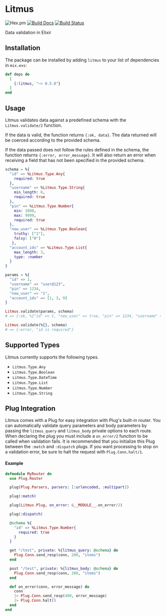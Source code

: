 # Litmus

![Hex.pm](https://img.shields.io/hexpm/v/litmus.svg)
[![Build Docs](https://img.shields.io/badge/hexdocs-release-blue.svg)](https://hexdocs.pm/litmus/Litmus.html)
[![Build Status](https://travis-ci.org/lob/litmus.svg?branch=master)](https://travis-ci.org/lob/litmus)

Data validation in Elixir

## Installation

The package can be installed by adding `litmus` to your list of dependencies in
`mix.exs`:

```elixir
def deps do
  [
    {:litmus, "~> 0.5.0"}
  ]
end
```

## Usage

Litmus validates data against a predefined schema with the `Litmus.validate/2`
function.

If the data is valid, the function returns `{:ok, data}`. The data returned
will be coerced according to the provided schema.

If the data passed does not follow the rules defined in the schema, the
function returns `{:error, error_message}`. It will also return an error when
receiving a field that has not been specified in the provided schema.

```elixir
schema = %{
  "id" => %Litmus.Type.Any{
    required: true
  },
  "username" => %Litmus.Type.String{
    min_length: 6,
    required: true
  },
  "pin" => %Litmus.Type.Number{
    min: 1000,
    max: 9999,
    required: true
  },
  "new_user" => %Litmus.Type.Boolean{
    truthy: ["1"],
    falsy: ["0"]
   },
  "account_ids" => %Litmus.Type.List{
    max_length: 3,
    type: :number
  }
}

params = %{
  "id" => 1,
  "username" => "user@123",
  "pin" => 1234,
  "new_user" => "1",
  "account_ids" => [1, 3, 9]
}

Litmus.validate(params, schema)
# => {:ok, %{"id" => 1, "new_user" => true, "pin" => 1234, "username" => "user@123", "account_ids" => [1, 3, 9]}}

Litmus.validate(%{}, schema)
# => {:error, "id is required"}
```

## Supported Types

Litmus currently supports the following types.

* `Litmus.Type.Any`
* `Litmus.Type.Boolean`
* `Litmus.Type.DateTime`
* `Litmus.Type.List`
* `Litmus.Type.Number`
* `Litmus.Type.String`

## Plug Integration

Litmus comes with a Plug for easy integration with Plug's built-in router. You can automatically validate query
parameters and body parameters by passing the `litmus_query` and `litmus_body` private options to each route. When
declaring the plug you must include a `on_error/2` function to be called when validation fails. It is recommended that
you initialize this Plug between the `:match` and `:dispatch` plugs. If you want processing to stop on a validation
error, be sure to halt the request with `Plug.Conn.halt/1`.

#### Example

```elixir
defmodule MyRouter do
  use Plug.Router

  plug(Plug.Parsers, parsers: [:urlencoded, :multipart])

  plug(:match)

  plug(Litmus.Plug, on_error: &__MODULE__.on_error/2)

  plug(:dispatch)

  @schema %{
    "id" => %Litmus.Type.Number{
      required: true
    }
  }

  get "/test", private: %{litmus_query: @schema} do
    Plug.Conn.send_resp(conn, 200, "items")
  end

  post "/test", private: %{litmus_body: @schema} do
    Plug.Conn.send_resp(conn, 200, "items")
  end

  def on_error(conn, error_message) do
    conn
    |> Plug.Conn.send_resp(400, error_message)
    |> Plug.Conn.halt()
  end
end
```

